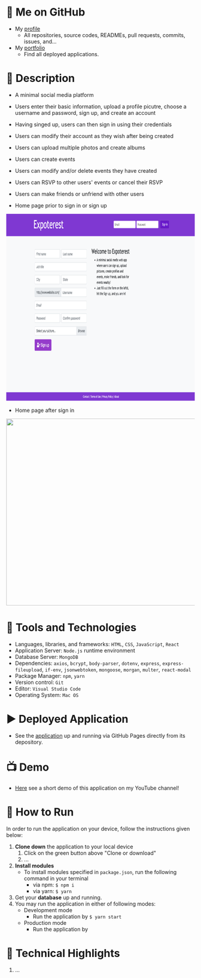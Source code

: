 # :link: Me on GitHub
* My [profile](https://github.com/Arsalan-Sadri)
  * All repositories, source codes, READMEs, pull requests, commits, issues, and...
* My [portfolio](https://Arsalan-Sadri.github.io)
  * Find all deployed applications. 

# :page_with_curl: Description
* A minimal social media platform
* Users enter their basic information, upload a profile picutre, choose a username 
and password, sign up, and create an account
* Having singed up, users can then sign in using their credentials 
* Users can modify their account as they wish after being created  
* Users can upload multiple photos and create albums 
* Users can create events
* Users can modify and/or delete events they have created
* Users can RSVP to other users' events or cancel their RSVP
* Users can make friends or unfriend with other users 

* Home page prior to sign in or sign up
<img src="Docs/Images/signin_page.png" width="600" height="500">

* Home page after sign in
<img src="Docs/Images/home_page.png" width="600" height="500">


# :nut_and_bolt: Tools and Technologies
* Languages, libraries, and frameworks: `HTML`, `CSS`, `JavaScript`, `React`
* Application Server: `Node.js` runtime environment
* Database Server: `MongoDB`
* Dependencies: `axios`, `bcrypt`, `body-parser`, `dotenv`, `express`, `express-fileupload`, `if-env`, `jsonwebtoken`, `mongoose`, `morgan`, `multer`, `react-modal`
* Package Manager: `npm`, `yarn`
* Version control: `Git`
* Editor: `Visual Studio Code`
* Operating System: `Mac OS`

# :arrow_forward: Deployed Application
* See the [application]() up and running via GitHub Pages directly from its depository.


# :tv: Demo
* [Here]() see a short demo of this application on my YouTube channel!

# :wrench: How to Run
In order to run the application on your device, follow the instructions given below:
1. **Clone down** the application to your local device
   1. Click on the green button above "Clone or download"
   2. ...
2. **Install modules** 
   * To install modules specified in `package.json`, run the following command in your terminal
      * via npm: `$ npm i`
      * via yarn: `$ yarn`
3. Get your **database** up and running.
4. You may run the application in either of following modes:
   * Development mode
     * Run the application by `$ yarn start`
   * Production mode
     * Run the application by  

# :key: Technical Highlights
1. ...